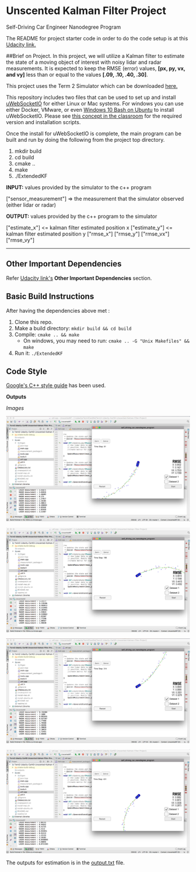 [image1]: ./outputs/1.png "1"
[image2]: ./outputs/2.png "2"
[image3]: ./outputs/3.png "3"
[image4]: ./outputs/4.png "4"

# Unscented Kalman Filter Project
Self-Driving Car Engineer Nanodegree Program

The README for project starter code in order to do the code setup is at this [Udacity link.](https://github.com/udacity/CarND-Unscented-Kalman-Filter-Project)

##Brief on Project.
In this project, we will utilize a Kalman filter to estimate the state of a moving object of interest with noisy lidar and radar measurements. It is expected to keep the RMSE (error) values, **[px, py, vx, and vy]** less than or equal to the values **[.09, .10, .40, .30]**.

This project uses the Term 2 Simulator which can be downloaded [here.](https://github.com/udacity/self-driving-car-sim/releases)

This repository includes two files that can be used to set up and install [uWebSocketIO](https://github.com/uWebSockets/uWebSockets) for either Linux or Mac systems. For windows you can use either Docker, VMware, or even [Windows 10 Bash on Ubuntu](https://www.howtogeek.com/249966/how-to-install-and-use-the-linux-bash-shell-on-windows-10/) to install uWebSocketIO. Please see [this concept in the classroom](https://classroom.udacity.com/nanodegrees/nd013/parts/40f38239-66b6-46ec-ae68-03afd8a601c8/modules/0949fca6-b379-42af-a919-ee50aa304e6a/lessons/f758c44c-5e40-4e01-93b5-1a82aa4e044f/concepts/16cf4a78-4fc7-49e1-8621-3450ca938b77) for the required version and installation scripts.

Once the install for uWebSocketIO is complete, the main program can be built and run by doing the following from the project top directory.

1. mkdir build
2. cd build
3. cmake ..
4. make
5. ./ExtendedKF


__INPUT:__ values provided by the simulator to the c++ program

["sensor_measurement"] => the measurement that the simulator observed (either lidar or radar)


__OUTPUT:__ values provided by the c++ program to the simulator

["estimate_x"] <= kalman filter estimated position x
["estimate_y"] <= kalman filter estimated position y
["rmse_x"]
["rmse_y"]
["rmse_vx"]
["rmse_vy"]

---

## Other Important Dependencies

Refer [Udacity link's](https://github.com/udacity/CarND-Unscented-Kalman-Filter-Project) **Other Important Dependencies** section.

## Basic Build Instructions

After having the dependencies above met :

1. Clone this repo.
2. Make a build directory: `mkdir build && cd build`
3. Compile: `cmake .. && make`
   * On windows, you may need to run: `cmake .. -G "Unix Makefiles" && make`
4. Run it: `./ExtendedKF `

## Code Style

[Google's C++ style guide](https://google.github.io/styleguide/cppguide.html) has been used.


**Outputs**

*Images*

![alt text][image1]

![alt text][image2]

![alt text][image3]

![alt text][image4]

The outputs for estimation is in the [output.txt](https://github.com/MyCodeBits/Term2-Udacity-CarND-Unscented-Kalman-Filter-Project/blob/master/outputs/output.txt) file.

